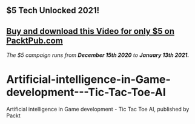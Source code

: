## $5 Tech Unlocked 2021!
[Buy and download this Video for only $5 on PacktPub.com](https://www.packtpub.com/product/artificial-intelligence-in-game-development-tic-tac-toe-ai-video/9781838644772)
-----
*The $5 campaign         runs from __December 15th 2020__ to __January 13th 2021.__*

# Artificial-intelligence-in-Game-development---Tic-Tac-Toe-AI
Artificial intelligence in Game development - Tic Tac Toe AI, published by Packt
